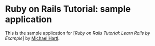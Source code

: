 # Ruby on Rails Tutorial: sample application

This is the sample application for
[*Ruby on Rails Tutorial: Learn Rails by Example*]
by [Michael Hartl](http://michaelhartl.com/).